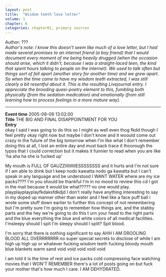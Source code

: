 ```yaml
---
layout: post
title:  "Wisdom teeth love letter"
volume: 1
chapter: 6
categories: chapter01, primary sources
---
```


Author: ???  
*Author's note: I know this doesn't seem like much of a love letter, but I had made several promises to an internet friend (a boy friend) that I would document every moment of me being heavily drugged (when the occasion should arise, which it didn't, because I was a straight-laced teen, the kind that spent hours talking to people on the internet). We used to talk often but things sort of fell apart (another story for another time) and we grew apart. So when the time came to have my wisdom teeth extracted, I was still clearly a bit resentful about it. This is the resulting Livejournal entry. I appreciate the brooding quasi-poetry element to this, fumbling both physically (from the sedation medication) and emotionally (from still learning how to process feelings in a more mature way).*

<hr/>


**Event time** 2005-08-09 13:02:00  
**Title** THE BIG AND FINAL DISAPPOINTMENT FOR YOU  
**Entry**  
okay I said I was going to do this so I might as well even thog  fkdd though I feel pretty okay right now but maybe I don't know and it woould come out crazy in the future of the big tomorrow when I'm like what I don't remember doing this at all, I lost an entire day and must back trace it thoorough the typos that I could correction but it makes it funnier to read when you are like 'ha aha  ha she is fucked up'  

My mouth is FULL OF GAUZZIIIIIIIIIESSSSSSSS and it hurts and I'm not sure if I am able to drink but I keep nodo kawatta nodo ga kawatta but I can't speak in any language and be understood I WANT WATER where are my ice packs???? I'm you should be thankful I'm in no mood to review this cd I got in the mail because it would be what????? no one would play. playplayplayplayfkdaksfdkdjd I don't really have anything interesting to say in my doped up manner other than water and I feel like a face puff ball  i wrote some stuff down earlier to further this concept of not remembering but I'm pretty sure I'm going to remember how things are, and the stabby parts and the hey we're going to do this t urn your head to the right parts and the blue everything the blue and white colors of all medical facilities. I'msleepy should I spit I'm sleepy should I split? Spit blood.  

I'm sorry that there is nothing significant to say AHH I AM DROOLING BLOOD ALL OVERRRRRRR no super special secrets to disclose of while I am high up high up or whatever fucking wisdom teeth fucking bloody mouth blue blankets warm sand void void void void void  

I am told it is the time of rest and ice packs cold compressing face watching movies that I WON'T REMEMBER there's a lot of posts going on but fuck your mother that's how much I care. I AM DEHYDRATED.  
